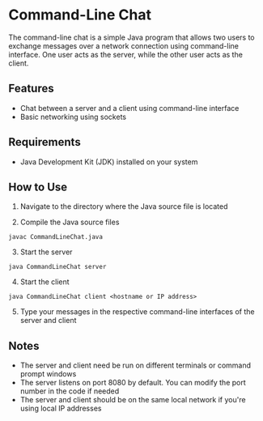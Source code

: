 # Command-Line Chat

The command-line chat is a simple Java program that allows two users to exchange messages over a network connection using command-line interface. One user acts as the server, while the other user acts as the client.

## Features

- Chat between a server and a client using command-line interface
- Basic networking using sockets

## Requirements

- Java Development Kit (JDK) installed on your system

## How to Use

1. Navigate to the directory where the Java source file is located 

2. Compile the Java source files
```console
javac CommandLineChat.java
```

3. Start the server
```console
java CommandLineChat server
```

4. Start the client
```console
java CommandLineChat client <hostname or IP address>
```

5. Type your messages in the respective command-line interfaces of the server and client

## Notes

- The server and client need be run on different terminals or command prompt windows
- The server listens on port 8080 by default. You can modify the port number in the code if needed
- The server and client should be on the same local network if you're using local IP addresses